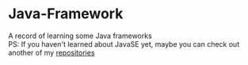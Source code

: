 # Java-Framework
A record of learning some Java frameworks  
PS: If you haven't learned about JavaSE yet, maybe you can check out another of my [repositories](https://github.com/s-chance/Java-Learning)

